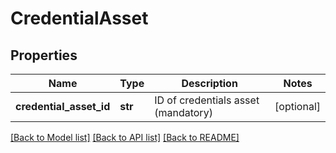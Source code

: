 # CredentialAsset

## Properties
Name | Type | Description | Notes
------------ | ------------- | ------------- | -------------
**credential_asset_id** | **str** | ID of credentials asset (mandatory) | [optional] 

[[Back to Model list]](../README.md#documentation-for-models) [[Back to API list]](../README.md#documentation-for-api-endpoints) [[Back to README]](../README.md)


